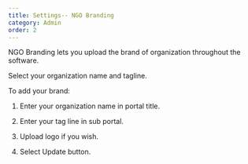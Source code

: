 ```yaml
---
title: Settings-- NGO Branding
category: Admin
order: 2
---
```


NGO Branding lets you upload the brand of organization throughout the software. 

Select your organization name and tagline. 

To add your brand: 

1. Enter your organization name in portal title. 

2. Enter your tag line in sub portal. 

3. Upload logo if you wish. 

4. Select Update button. 

